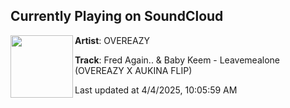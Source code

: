 ## Currently Playing on SoundCloud

[<img align="left" width="100" src="https://i1.sndcdn.com/artworks-7WHfjG0GmICW5SSv-wTiZqQ-t500x500.jpg">](https://soundcloud.com/overeazybeats/leavemealone-overeazy-x-aukina)

**Artist**: OVEREAZY 

**Track**: Fred Again.. & Baby Keem - Leavemealone (OVEREAZY X AUKINA FLIP)

Last updated at 4/4/2025, 10:05:59 AM

